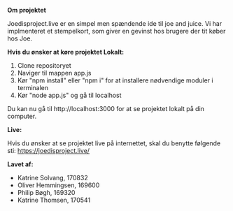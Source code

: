 **Om projektet**

Joedisproject.live er en simpel men spændende ide til joe and juice. Vi har implmenteret et stempelkort, som giver en gevinst hos brugere der tit køber hos Joe. 

**Hvis du ønsker at køre projektet Lokalt:**
1. Clone repositoryet
2. Naviger til mappen app.js
3. Kør "npm install" eller "npm i" for at installere nødvendige moduler i terminalen
4. Kør "node app.js" og gå til localhost

Du kan nu gå til http://localhost:3000 for at se projektet lokalt på din computer.

**Live:**

Hvis du ønsker at se projektet live på internettet, skal du benytte følgende sti: https://joedisproject.live/

**Lavet af:**
- Katrine Solvang, 170832
- Oliver Hemmingsen, 169600
- Philip Bøgh, 169320
- Katrine Thomsen, 170541

